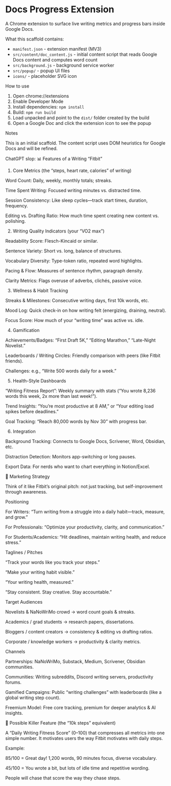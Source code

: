 # Docs Progress Extension

A Chrome extension to surface live writing metrics and progress bars inside Google Docs.

What this scaffold contains:

-  `manifest.json` - extension manifest (MV3)
-  `src/content/doc_content.js` - initial content script that reads Google Docs content and computes word count
-  `src/background.js` - background service worker
-  `src/popup/` - popup UI files
-  `icons/` - placeholder SVG icon

How to use

1. Open chrome://extensions
2. Enable Developer Mode
3. Install dependencies: `npm install`
4. Build: `npm run build`
5. Load unpacked and point to the `dist/` folder created by the build
6. Open a Google Doc and click the extension icon to see the popup

Notes

This is an initial scaffold. The content script uses DOM heuristics for Google Docs and will be refined.

ChatGPT slop:
📊 Features of a Writing “Fitbit”

1. Core Metrics (the “steps, heart rate, calories” of writing)

Word Count: Daily, weekly, monthly totals; streaks.

Time Spent Writing: Focused writing minutes vs. distracted time.

Session Consistency: Like sleep cycles—track start times, duration, frequency.

Editing vs. Drafting Ratio: How much time spent creating new content vs. polishing.

2. Writing Quality Indicators (your “VO2 max”)

Readability Score: Flesch-Kincaid or similar.

Sentence Variety: Short vs. long, balance of structures.

Vocabulary Diversity: Type-token ratio, repeated word highlights.

Pacing & Flow: Measures of sentence rhythm, paragraph density.

Clarity Metrics: Flags overuse of adverbs, clichés, passive voice.

3. Wellness & Habit Tracking

Streaks & Milestones: Consecutive writing days, first 10k words, etc.

Mood Log: Quick check-in on how writing felt (energizing, draining, neutral).

Focus Score: How much of your “writing time” was active vs. idle.

4. Gamification

Achievements/Badges: “First Draft 5K,” “Editing Marathon,” “Late-Night Novelist.”

Leaderboards / Writing Circles: Friendly comparison with peers (like Fitbit friends).

Challenges: e.g., “Write 500 words daily for a week.”

5. Health-Style Dashboards

“Writing Fitness Report”: Weekly summary with stats (“You wrote 8,236 words this week, 2x more than last week!”).

Trend Insights: “You’re most productive at 8 AM,” or “Your editing load spikes before deadlines.”

Goal Tracking: “Reach 80,000 words by Nov 30” with progress bar.

6. Integration

Background Tracking: Connects to Google Docs, Scrivener, Word, Obsidian, etc.

Distraction Detection: Monitors app-switching or long pauses.

Export Data: For nerds who want to chart everything in Notion/Excel.

🎯 Marketing Strategy

Think of it like Fitbit’s original pitch: not just tracking, but self-improvement through awareness.

Positioning

For Writers: “Turn writing from a struggle into a daily habit—track, measure, and grow.”

For Professionals: “Optimize your productivity, clarity, and communication.”

For Students/Academics: “Hit deadlines, maintain writing health, and reduce stress.”

Taglines / Pitches

“Track your words like you track your steps.”

“Make your writing habit visible.”

“Your writing health, measured.”

“Stay consistent. Stay creative. Stay accountable.”

Target Audiences

Novelists & NaNoWriMo crowd → word count goals & streaks.

Academics / grad students → research papers, dissertations.

Bloggers / content creators → consistency & editing vs drafting ratios.

Corporate / knowledge workers → productivity & clarity metrics.

Channels

Partnerships: NaNoWriMo, Substack, Medium, Scrivener, Obsidian communities.

Communities: Writing subreddits, Discord writing servers, productivity forums.

Gamified Campaigns: Public “writing challenges” with leaderboards (like a global writing step count).

Freemium Model: Free core tracking, premium for deeper analytics & AI insights.

🚀 Possible Killer Feature (the “10k steps” equivalent)

A “Daily Writing Fitness Score” (0–100) that compresses all metrics into one simple number.
It motivates users the way Fitbit motivates with daily steps.

Example:

85/100 = Great day! 1,200 words, 90 minutes focus, diverse vocabulary.

45/100 = You wrote a bit, but lots of idle time and repetitive wording.

People will chase that score the way they chase steps.
